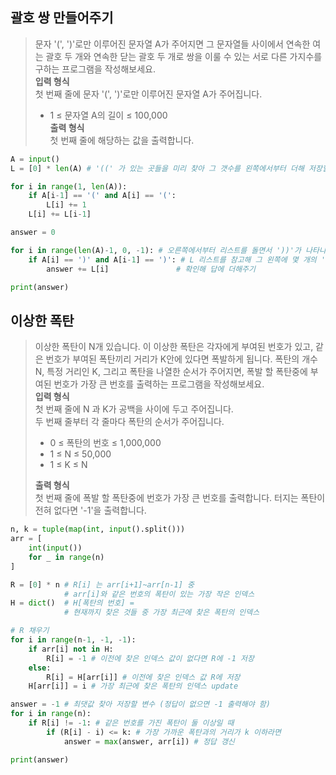 ## 괄호 쌍 만들어주기
>문자 '(', ')'로만 이루어진 문자열 A가 주어지면 그 문자열들 사이에서 연속한 여는 괄호 두 개와 연속한 닫는 괄호 두 개로 쌍을 이룰 수 있는 서로 다른 가지수를 구하는 프로그램을 작성해보세요.    
>**입력 형식**     
>첫 번째 줄에 문자 '(', ')'로만 이루어진 문자열 A가 주어집니다.    
>* 1 ≤ 문자열 A의 길이 ≤ 100,000    
>**출력 형식**     
>첫 번째 줄에 해당하는 값을 출력합니다.

```python
A = input()
L = [0] * len(A) # '((' 가 있는 곳들을 미리 찾아 그 갯수를 왼쪽에서부터 더해 저장할 리스트

for i in range(1, len(A)): 
    if A[i-1] == '(' and A[i] == '(':
        L[i] += 1
    L[i] += L[i-1]

answer = 0

for i in range(len(A)-1, 0, -1): # 오른쪽에서부터 리스트를 돌면서 '))'가 나타나면 
    if A[i] == ')' and A[i-1] == ')': # L 리스트를 참고해 그 왼쪽에 몇 개의 '(('가 나타났었는지
        answer += L[i]               # 확인해 답에 더해주기

print(answer)
```

## 이상한 폭탄
>이상한 폭탄이 N개 있습니다. 이 이상한 폭탄은 각자에게 부여된 번호가 있고, 같은 번호가 부여된 폭탄끼리 거리가 K안에 있다면 폭발하게 됩니다. 폭탄의 개수 N, 특정 거리인 K, 그리고 폭탄을 나열한 순서가 주어지면, 폭발 할 폭탄중에 부여된 번호가 가장 큰 번호를 출력하는 프로그램을 작성해보세요.    
>**입력 형식**     
>첫 번째 줄에 N 과 K가 공백을 사이에 두고 주어집니다.    
>두 번째 줄부터 각 줄마다 폭탄의 순서가 주어집니다.    
>* 0 ≤ 폭탄의 번호 ≤ 1,000,000 
>* 1 ≤ N ≤ 50,000
>* 1 ≤ K ≤ N
>
>**출력 형식**    
>첫 번째 줄에 폭발 할 폭탄중에 번호가 가장 큰 번호를 출력합니다. 터지는 폭탄이 전혀 없다면 '-1'을 출력합니다.

```python
n, k = tuple(map(int, input().split()))
arr = [
    int(input())
    for _ in range(n)
]

R = [0] * n # R[i] 는 arr[i+1]~arr[n-1] 중 
            # arr[i]와 같은 번호의 폭탄이 있는 가장 작은 인덱스 
H = dict()  # H[폭탄의 번호] = 
            # 현재까지 찾은 것들 중 가장 최근에 찾은 폭탄의 인덱스

# R 채우기
for i in range(n-1, -1, -1):
    if arr[i] not in H:
        R[i] = -1 # 이전에 찾은 인덱스 값이 없다면 R에 -1 저장
    else:
        R[i] = H[arr[i]] # 이전에 찾은 인덱스 값 R에 저장
    H[arr[i]] = i # 가장 최근에 찾은 폭탄의 인덱스 update

answer = -1 # 최댓값 찾아 저장할 변수 (정답이 없으면 -1 출력해야 함)
for i in range(n):
    if R[i] != -1: # 같은 번호를 가진 폭탄이 둘 이상일 때
        if (R[i] - i) <= k: # 가장 가까운 폭탄과의 거리가 k 이하라면
            answer = max(answer, arr[i]) # 정답 갱신

print(answer)
```

